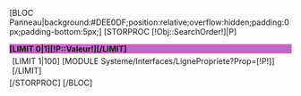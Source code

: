 [BLOC Panneau|background:#DEE0DF;position:relative;overflow:hidden;padding:0px;padding-bottom:5px;]
	[STORPROC [!Obj::SearchOrder!]|P]
		<div class="BigTitle" style="font-weight:bold;;-moz-border-radius:5px 5px 0px 0px;background-color:#C465C7;">[LIMIT 0|1][!P::Valeur!][/LIMIT]</div>
		<div style="margin:5px">
			[LIMIT 1|100]
				[MODULE Systeme/Interfaces/LignePropriete?Prop=[!P!]]
			[/LIMIT]
		</div>
	[/STORPROC]
[/BLOC]
